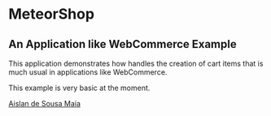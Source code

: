 # MeteorShop
## An Application like WebCommerce Example
 This application demonstrates how handles the creation of cart items that is much usual in applications
 like WebCommerce.
 
 This example is very basic at the moment.
 
 [Aislan de Sousa Maia](aislan.sousamaia@gmail.com)